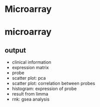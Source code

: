 # Microarray
# microarray
## output
* clinical information
* expression matrix
* probe
* scatter plot: pca
* scatter plot: correlation between probes
* histogram: expression of probe
* result from limma
* rnk: gsea analysis